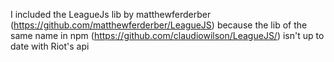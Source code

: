 I included the LeagueJs lib by matthewferderber (https://github.com/matthewferderber/LeagueJS) because the lib of the same name in npm (https://github.com/claudiowilson/LeagueJS/) isn't up to date with Riot's api 